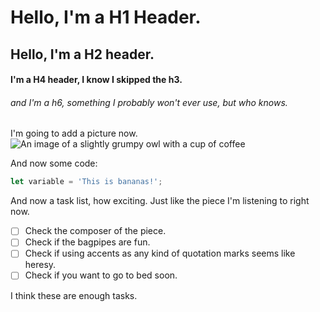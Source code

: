 # Hello, I'm a H1 Header.
## Hello, I'm a H2 header. 
#### I'm a H4 header, I know I skipped the h3. 
###### and I'm a h6, something I probably won't ever use, but who knows.

I'm going to add a picture now. 
![An image of a slightly grumpy owl with a cup of coffee](https://github.com/mvc24/skills-communicate-using-markdown/assets/139975604/9877bdc6-43e3-4ab0-9732-a4a82d875462)

And now some code:

``` javascript
let variable = 'This is bananas!';
```
And now a task list, how exciting. Just like the piece I'm listening to right now.

- [ ] Check the composer of the piece.
- [ ] Check if the bagpipes are fun.
- [ ] Check if using accents as any kind of quotation marks seems like heresy.
- [ ] Check if you want to go to bed soon.

I think these are enough tasks. 
